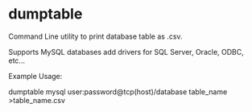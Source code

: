 # dumptable
Command Line utility to print database table as .csv.

Supports MySQL databases add drivers for SQL Server, Oracle, ODBC, etc...

Example Usage:

dumptable mysql user:password@tcp(host)/database table_name >table_name.csv

